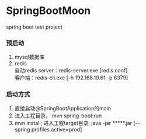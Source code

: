 # SpringBootMoon
spring boot test project


### 预启动
1. mysql数据库
2. redis  
启动redis server：redis-server.exe [redis.conf]  
客户端：redis-cli.exe [-h 192.168.10.61 -p 6379]  


### 启动方式  

1. 直接启动@SpringBootApplication的main
1. 进入工程目录， mvn spring-boot:run
1. mvn install;  进入工程target目录;  java -jar *****.jar [--spring.profiles.active=prod]